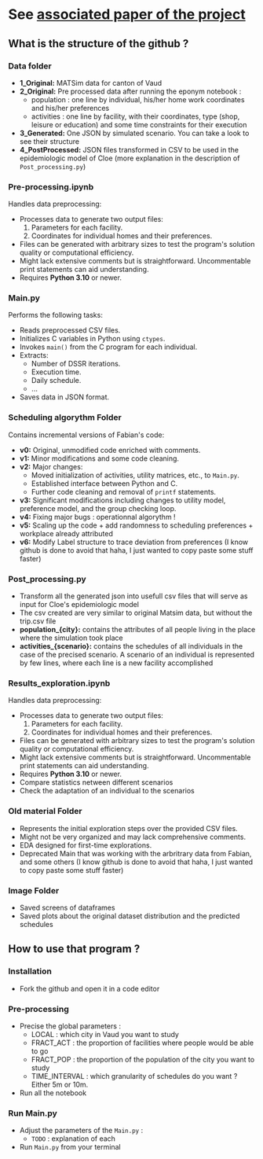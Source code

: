 # See [associated paper of the project](./Semester_project.pdf)

## What is the structure of the github ? 

### Data folder
- **1_Original:** MATSim data for canton of Vaud
- **2_Original:** Pre processed data after running the eponym notebook : 
    - population : one line by individual, his/her home work coordinates and his/her preferences
    - activities : one line by facility, with their coordinates, type (shop, leisure or education) and some time constraints for their execution
- **3_Generated:** One JSON by simulated scenario. You can take a look to see their structure
- **4_PostProcessed:** JSON files transformed in CSV to be used in the epidemiologic model of Cloe (more explanation in the description of `Post_processing.py`)

### Pre-processing.ipynb
Handles data preprocessing:
- Processes data to generate two output files:
  1. Parameters for each facility.
  2. Coordinates for individual homes and their preferences.
- Files can be generated with arbitrary sizes to test the program's solution quality or computational efficiency.
- Might lack extensive comments but is straightforward. Uncommentable print statements can aid understanding.
- Requires **Python 3.10** or newer.

### Main.py
Performs the following tasks:
- Reads preprocessed CSV files.
- Initializes C variables in Python using `ctypes`.
- Invokes `main()` from the C program for each individual.
- Extracts:
  - Number of DSSR iterations.
  - Execution time.
  - Daily schedule.
  - ...
- Saves data in JSON format.

### Scheduling algorythm Folder
Contains incremental versions of Fabian's code:
- **v0:** Original, unmodified code enriched with comments.
- **v1:** Minor modifications and some code cleaning.
- **v2:** Major changes:
  - Moved initialization of activities, utility matrices, etc., to `Main.py`.
  - Established interface between Python and C.
  - Further code cleaning and removal of `printf` statements.
- **v3:** Significant modifications including changes to utility model, preference model, and the group checking loop.
- **v4:** Fixing major bugs : operationnal algorythm !
- **v5:** Scaling up the code + add randomness to scheduling preferences + workplace already attributed
- **v6:** Modify Label structure to trace deviation from preferences (I know github is done to avoid that haha, I just wanted to copy paste some stuff faster)

### Post_processing.py
- Transform all the generated json into usefull csv files that will serve as input for Cloe's epidemiologic model 
- The csv created are very similar to original Matsim data, but without the trip.csv file
- **population_{city}:** contains the attributes of all people living in the place where the simulation took place
- **activities_{scenario}:** contains the schedules of all individuals in the case of the precised scenario. A scenario of an individual is represented by few lines, where each line is a new facility accomplished

### Results_exploration.ipynb
Handles data preprocessing:
- Processes data to generate two output files:
  1. Parameters for each facility.
  2. Coordinates for individual homes and their preferences.
- Files can be generated with arbitrary sizes to test the program's solution quality or computational efficiency.
- Might lack extensive comments but is straightforward. Uncommentable print statements can aid understanding.
- Requires **Python 3.10** or newer.
- Compare statistics netween different scenarios
- Check the adaptation of an individual to the scenarios

### Old material Folder
- Represents the initial exploration steps over the provided CSV files.
- Might not be very organized and may lack comprehensive comments.
- EDA designed for first-time explorations.
- Deprecated Main that was working with the arbritrary data from Fabian, and some others (I know github is done to avoid that haha, I just wanted to copy paste some stuff faster)

### Image Folder
- Saved screens of dataframes 
- Saved plots about the original dataset distribution and the predicted schedules

## How to use that program ?

### Installation
- Fork the github and open it in a code editor

### Pre-processing
- Precise the global parameters : 
  - LOCAL : which city in Vaud you want to study
  - FRACT_ACT : the proportion of facilities where people would be able to go
  - FRACT_POP : the proportion of the population of the city you want to study
  - TIME_INTERVAL : which granularity of schedules do you want ? Either 5m or 10m. 
- Run all the notebook

### Run Main.py 
- Adjust the parameters of the `Main.py` : 
  - `TODO` : explanation of each
- Run `Main.py` from your terminal
